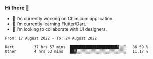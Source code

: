 ### Hi there 👋

<!--
**devcat37/devcat37** is a ✨ _special_ ✨ repository because its `README.md` (this file) appears on your GitHub profile.-->


- 🔭 I’m currently working on Chimicum application.
- 🌱 I’m currently learning Flutter/Dart.
- 👯 I’m looking to collaborate with UI designers.
<!-- - 🤔 I’m looking for help with ... -->

<!--START_SECTION:waka-->

```text
From: 17 August 2022 - To: 24 August 2022

Dart         37 hrs 57 mins  █████████████████████▓░░░   86.59 %
Other        4 hrs 53 mins   ██▓░░░░░░░░░░░░░░░░░░░░░░   11.17 %
```

<!--END_SECTION:waka-->

